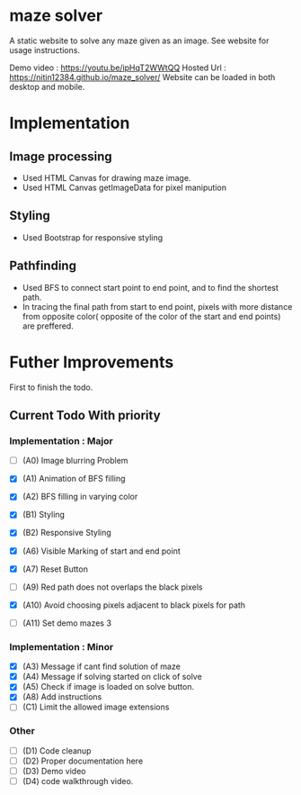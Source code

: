 # maze solver

A static website to solve any maze given as an image.
See website for usage instructions.

Demo video : https://youtu.be/ipHqT2WWtQQ
Hosted Url : https://nitin12384.github.io/maze_solver/
Website can be loaded in both desktop and mobile.

# Implementation

## Image processing
- Used HTML Canvas for drawing maze image.
- Used HTML Canvas getImageData for pixel manipution

## Styling
- Used Bootstrap for responsive styling

## Pathfinding
- Used BFS to connect start point to end point, and to find the shortest path.
- In tracing the final path from start to end point, pixels with more distance from opposite color( opposite of the color of the start and end points) are preffered.


# Futher Improvements

First to finish the todo.
## Current Todo With priority

### Implementation : Major
- [ ] (A0) Image blurring Problem
- [x] (A1) Animation of BFS filling
- [x] (A2) BFS filling in varying color
- [x] (B1) Styling
- [x] (B2) Responsive Styling
- [x] (A6) Visible Marking of start and end point
- [x] (A7) Reset Button
- [ ] (A9) Red path does not overlaps the black pixels
- [x] (A10) Avoid choosing pixels adjacent to black pixels for path
- [ ] (A11) Set demo mazes 3


### Implementation : Minor

- [x] (A3) Message if cant find solution of maze
- [x] (A4) Message if solving started on click of solve
- [x] (A5) Check if image is loaded on solve button.
- [x] (A8) Add instructions
- [ ] (C1) Limit the allowed image extensions
 
### Other

- [ ] (D1) Code cleanup
- [ ] (D2) Proper documentation here
- [ ] (D3) Demo video 
- [ ] (D4) code walkthrough video.
